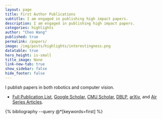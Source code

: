 ```yaml
---
layout: page
title: First Author Publications
subtitle: I am engaged in publishing high impact papers.
description: I am engaged in publishing high impact papers.
categories: highlights
author: "Chen Wang"
published: true
permalink: /papers/
image: /img/posts/highlights/interestingness.png
datatable: true
hero_height: is-small
title_image: None
link-new-tab: true
show_sidebar: false
hide_footer: false
---
```


I publish papers in both robotics and computer vision.

* [Full Publication List](/publications), [Google Scholar](https://scholar.google.com/citations?user=vZfmKl4AAAAJ&hl=en), [CMU Scholar](https://scholars.cmu.edu/8810-chen-wang), [DBLP](https://dblp.org/pid/82/4206-33.html), [arXiv](https://arxiv.org/a/wang_c_7.html), and [Air Series Articles](/airseries).

<style>
.csl-block {s
    font-size: 16px;
}
.csl-title, .csl-author, .csl-event, .csl-editor, .csl-venue {
    display: block;
    position: relative;
    font-size: 15px;
}

.csl-title b {
    font-weight: 600;
}

.csl-content {
    display: inline-block;
    vertical-align: top;
    padding-left: 20px;
}

.bibliography {
   list-style-type: none;
}
</style>

{% bibliography --query @*[keywords=first] %}
